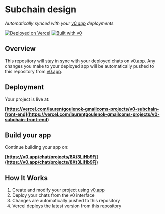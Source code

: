 # Subchain design

*Automatically synced with your [v0.app](https://v0.app) deployments*

[![Deployed on Vercel](https://img.shields.io/badge/Deployed%20on-Vercel-black?style=for-the-badge&logo=vercel)](https://vercel.com/laurentgoulenok-gmailcoms-projects/v0-subchain-front-end)
[![Built with v0](https://img.shields.io/badge/Built%20with-v0.app-black?style=for-the-badge)](https://v0.app/chat/projects/8Xt3LiHb9Fj)

## Overview

This repository will stay in sync with your deployed chats on [v0.app](https://v0.app).
Any changes you make to your deployed app will be automatically pushed to this repository from [v0.app](https://v0.app).

## Deployment

Your project is live at:

**[https://vercel.com/laurentgoulenok-gmailcoms-projects/v0-subchain-front-end](https://vercel.com/laurentgoulenok-gmailcoms-projects/v0-subchain-front-end)**

## Build your app

Continue building your app on:

**[https://v0.app/chat/projects/8Xt3LiHb9Fj](https://v0.app/chat/projects/8Xt3LiHb9Fj)**

## How It Works

1. Create and modify your project using [v0.app](https://v0.app)
2. Deploy your chats from the v0 interface
3. Changes are automatically pushed to this repository
4. Vercel deploys the latest version from this repository
